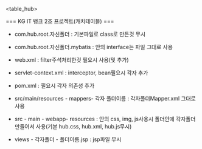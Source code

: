 <table_hub>
  
=== KG IT 뱅크 2조 프로젝트(캐치테이블) ===


- com.hub.root.자신폴더 : 기본파일로 class로 만든것 무시
- com.hub.root.자신폴더.mybatis : 안의 interface는 파일 그대로 사용

- web.xml : filter주석처리한것 필요시 사용(및 추가)

- servlet-context.xml : interceptor, bean필요시 각자 추가

- pom.xml : 필요시 각자 의존성 추가

- src/main/resources - mappers- 각자 폴더이름 : 각자폴더Mapper.xml 그대로 사용

- src - main - webapp- resources : 안의 css, img, js사용시 폴더안에 각자폴더 만들어서 사용(기본 hub.css, hub.xml, hub.js무시)

- views - 각자폴더 - 폴더이름.jsp : jsp파일 무시
